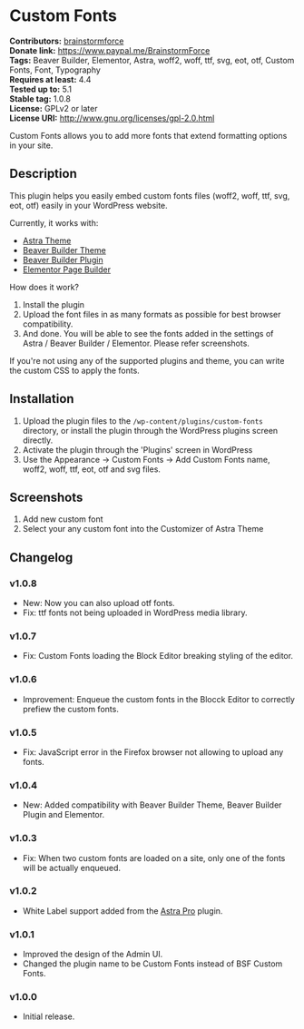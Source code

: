 # Custom Fonts #
**Contributors:** [brainstormforce](https://profiles.wordpress.org/brainstormforce)  
**Donate link:** https://www.paypal.me/BrainstormForce  
**Tags:** Beaver Builder, Elementor, Astra, woff2, woff, ttf, svg, eot, otf, Custom Fonts, Font, Typography  
**Requires at least:** 4.4  
**Tested up to:** 5.1  
**Stable tag:** 1.0.8  
**License:** GPLv2 or later  
**License URI:** http://www.gnu.org/licenses/gpl-2.0.html  

Custom Fonts allows you to add more fonts that extend formatting options in your site.

## Description ##

This plugin helps you easily embed custom fonts files (woff2, woff, ttf, svg, eot, otf) easily in your WordPress website. 

Currently, it works with:

* <a href="https://wpastra.com/?utm_source=wp-repo&utm_campaign=custom-fonts&utm_medium=description">Astra Theme</a>
* <a href="https://www.wpbeaverbuilder.com/?fla=713">Beaver Builder Theme</a>
* <a href="https://www.wpbeaverbuilder.com/?fla=713">Beaver Builder Plugin</a>
* <a href="https://elementor.com/?ref=1352">Elementor Page Builder</a>

How does it work?

1. Install the plugin
2. Upload the font files in as many formats as possible for best browser compatibility.
3. And done. You will be able to see the fonts added in the settings of Astra / Beaver Builder / Elementor. Please refer screenshots.

If you're not using any of the supported plugins and theme, you can write the custom CSS to apply the fonts.

## Installation ##

1. Upload the plugin files to the `/wp-content/plugins/custom-fonts` directory, or install the plugin through the WordPress plugins screen directly.
2. Activate the plugin through the 'Plugins' screen in WordPress
3. Use the Appearance -> Custom Fonts -> Add Custom Fonts name, woff2, woff, ttf, eot, otf and svg files.

## Screenshots ##

1. Add new custom font
2. Select your any custom font into the Customizer of Astra Theme


## Changelog ##

### v1.0.8 ###
- New: Now you can also upload otf fonts.
- Fix: ttf fonts not being uploaded in WordPress media library.

### v1.0.7 ###
- Fix: Custom Fonts loading the Block Editor breaking styling of the editor.

### v1.0.6 ###
- Improvement: Enqueue the custom fonts in the Blocck Editor to correctly prefiew the custom fonts.

### v1.0.5 ###
- Fix: JavaScript error in the Firefox browser not allowing to upload any fonts.

### v1.0.4 ###
- New: Added compatibility with Beaver Builder Theme, Beaver Builder Plugin and Elementor.

### v1.0.3 ###
- Fix: When two custom fonts are loaded on a site, only one of the fonts will be actually enqueued.

### v1.0.2 ###
- White Label support added from the [Astra Pro](https://wpastra.com/pro/) plugin.

### v1.0.1 ###
- Improved the design of the Admin UI.
- Changed the plugin name to be Custom Fonts instead of BSF Custom Fonts.

### v1.0.0 ###
- Initial release.
